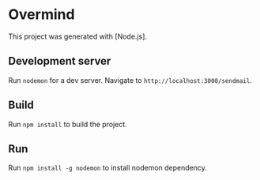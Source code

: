 # Overmind

This project was generated with [Node.js].

## Development server

Run `nodemon` for a dev server. Navigate to `http://localhost:3000/sendmail`.

## Build

Run `npm install` to build the project.

## Run

Run `npm install -g nodemon` to install nodemon dependency.
